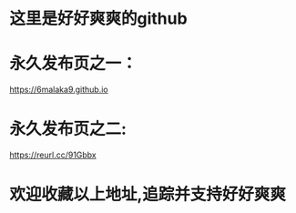 # 这里是好好爽爽的github

# 永久发布页之一：
https://6malaka9.github.io

# 永久发布页之二:
https://reurl.cc/91Gbbx

# 欢迎收藏以上地址,追踪并支持好好爽爽
